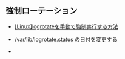 ## 強制ローテーション

- [[Linux]logrotateを手動で強制実行する方法](http://dqn.sakusakutto.jp/2012/03/linux_logrotate.html)

- /var/lib/logrotate.status  の日付を変更する
-
